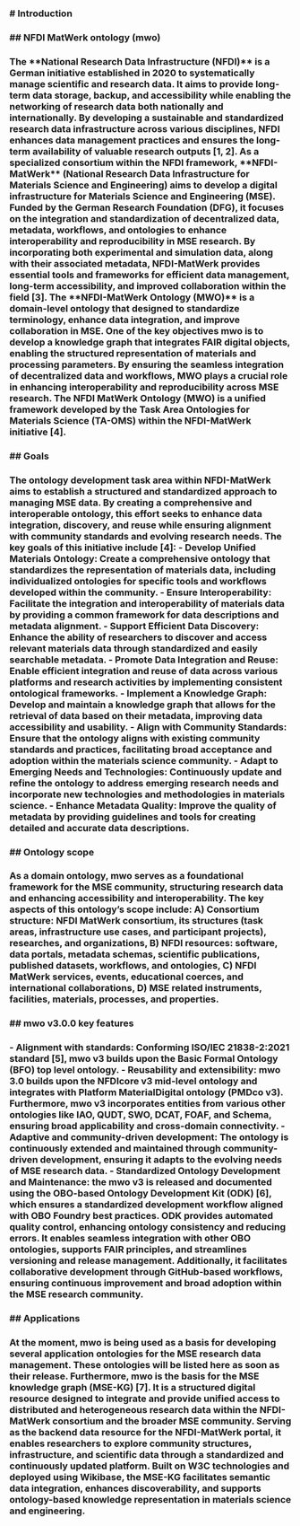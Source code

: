 <h3># Introduction<h3>

<h3>## NFDI MatWerk ontology (mwo)<h3>
The **National Research Data Infrastructure (NFDI)** is a German initiative established in 2020 to systematically manage scientific and research data. It aims to provide long-term data storage, backup, and accessibility while enabling the networking of research data both nationally and internationally. By developing a sustainable and standardized research data infrastructure across various disciplines, NFDI enhances data management practices and ensures the long-term availability of valuable research outputs [1, 2]. As a specialized consortium within the NFDI framework, **NFDI-MatWerk** (National Research Data Infrastructure for Materials Science and Engineering) aims to develop a digital infrastructure for Materials Science and Engineering (MSE). Funded by the German Research Foundation (DFG), it focuses on the integration and standardization of decentralized data, metadata, workflows, and ontologies to enhance interoperability and reproducibility in MSE research. By incorporating both experimental and simulation data, along with their associated metadata, NFDI-MatWerk provides essential tools and frameworks for efficient data management, long-term accessibility, and improved collaboration within the field [3]. The **NFDI-MatWerk Ontology (MWO)** is a domain-level ontology that designed to standardize terminology, enhance data integration, and improve collaboration in MSE. One of the key objectives mwo is to develop a knowledge graph that integrates FAIR digital objects, enabling the structured representation of materials and processing parameters. By ensuring the seamless integration of decentralized data and workflows, MWO plays a crucial role in enhancing interoperability and reproducibility across MSE research. The NFDI MatWerk Ontology (MWO) is a unified framework developed by the Task Area Ontologies for Materials Science (TA-OMS) within the NFDI-MatWerk initiative [4].


<h3>## Goals<h3>
The ontology development task area within NFDI-MatWerk aims to establish a structured and standardized approach to managing MSE data. By creating a comprehensive and interoperable ontology, this effort seeks to enhance data integration, discovery, and reuse while ensuring alignment with community standards and evolving research needs. The key goals of this initiative include [4]:  
- Develop Unified Materials Ontology: Create a comprehensive ontology that standardizes the representation of materials data, including individualized ontologies for specific tools and workflows developed within the community.  
- Ensure Interoperability: Facilitate the integration and interoperability of materials data by providing a common framework for data descriptions and metadata alignment.  
- Support Efficient Data Discovery: Enhance the ability of researchers to discover and access relevant materials data through standardized and easily searchable metadata.  
- Promote Data Integration and Reuse: Enable efficient integration and reuse of data across various platforms and research activities by implementing consistent ontological frameworks.  
- Implement a Knowledge Graph: Develop and maintain a knowledge graph that allows for the retrieval of data based on their metadata, improving data accessibility and usability.  
- Align with Community Standards: Ensure that the ontology aligns with existing community standards and practices, facilitating broad acceptance and adoption within the materials science community.  
- Adapt to Emerging Needs and Technologies: Continuously update and refine the ontology to address emerging research needs and incorporate new technologies and methodologies in materials science.  
- Enhance Metadata Quality: Improve the quality of metadata by providing guidelines and tools for creating detailed and accurate data descriptions.  


<h3>## Ontology scope<h3>
As a domain ontology, mwo serves as a foundational framework for the MSE community, structuring research data and enhancing accessibility and interoperability. The key aspects of this ontology’s scope include:  
A) Consortium structure: NFDI MatWerk consortium, its structures (task areas, infrastructure use cases, and participant projects), researches, and organizations, 
B) NFDI resources: software, data portals, metadata schemas, scientific publications, published datasets, workflows, and ontologies,  
C) NFDI MatWerk services, events, educational coerces, and international collaborations,  
D) MSE related instruments, facilities, materials, processes, and properties.  


<h3>## mwo v3.0.0 key features<h3>
- Alignment with standards: Conforming ISO/IEC 21838-2:2021 standard [5], mwo v3 builds upon the Basic Formal Ontology (BFO) top level ontology. 
- Reusability and extensibility: mwo 3.0 builds upon the NFDIcore v3 mid-level ontology and integrates with Platform MaterialDigital ontology (PMDco v3). Furthermore, mwo v3 incorporates entities from various other ontologies like IAO, QUDT, SWO, DCAT, FOAF, and Schema, ensuring broad applicability and cross-domain connectivity. 
- Adaptive and community-driven development: The ontology is continuously extended and maintained through community-driven development, ensuring it adapts to the evolving needs of MSE research data. 
- Standardized Ontology Development and Maintenance:  the mwo v3 is released and documented using the OBO-based Ontology Development Kit (ODK) [6], which ensures a standardized development workflow aligned with OBO Foundry best practices. ODK provides automated quality control, enhancing ontology consistency and reducing errors. It enables seamless integration with other OBO ontologies, supports FAIR principles, and streamlines versioning and release management. Additionally, it facilitates collaborative development through GitHub-based workflows, ensuring continuous improvement and broad adoption within the MSE research community. 


<h3>## Applications<h3>
At the moment, mwo is being used as a basis for developing several application ontologies for the MSE research data management. These ontologies will be listed here as soon as their release. 
Furthermore, mwo is the basis for the MSE knowledge graph (MSE-KG) [7]. It is a structured digital resource designed to integrate and provide unified access to distributed and heterogeneous research data within the NFDI-MatWerk consortium and the broader MSE community. Serving as the backend data resource for the NFDI-MatWerk portal, it enables researchers to explore community structures, infrastructure, and scientific data through a standardized and continuously updated platform. Built on W3C technologies and deployed using Wikibase, the MSE-KG facilitates semantic data integration, enhances discoverability, and supports ontology-based knowledge representation in materials science and engineering.


